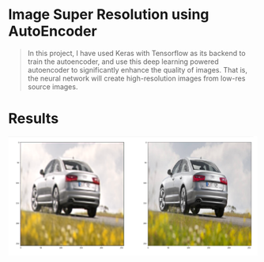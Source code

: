 # Image Super Resolution using AutoEncoder
> In this project, I have used Keras with Tensorflow as its backend to train the autoencoder, and use this deep learning powered autoencoder to significantly enhance the quality of images. That is, the neural network will create high-resolution images from low-res source images.

# Results
![High resolution image from low resolution image](Images/result.PNG)
